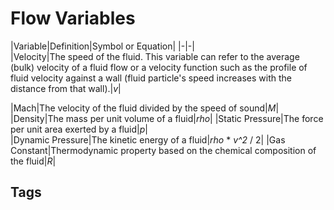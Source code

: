 # Flow Variables 

|Variable|Definition|Symbol or Equation|
|-|-|  
|Velocity|The speed of the fluid. This variable can refer to the average (bulk) velocity of a fluid flow or a velocity function such as the profile of fluid velocity against a wall (fluid particle's speed increases with the distance from that wall).|*v*|  

|Mach|The velocity of the fluid divided by the speed of sound|*M*|
|Density|The mass per unit volume of a fluid|*rho*|
|Static Pressure|The force per unit area exerted by a fluid|*p*|  
|Dynamic Pressure|The kinetic energy of a fluid|*rho* * *v^2* / 2|
|Gas Constant|Thermodynamic property based on the chemical composition of the fluid|*R*|

## Tags
